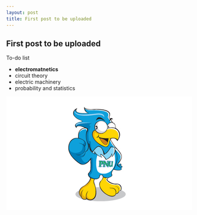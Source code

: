 ```yaml
---
layout: post
title: First post to be uploaded
---
```


## First post to be uploaded ##
To-do list
  * **electromatnetics**
  * circuit theory
  * electric machinery
  * probability and statistics
  
![Sangenie](./images/sangenie.png)

